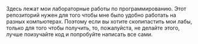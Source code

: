 Здесь лежат мои лабораторные работы по программированию.
Этот репозиторий нужен для того чтобы мне было удобно работать на разных компьютерах.
Поэтому если вы хотите скопипастить мои лабы, только для того чтобы получить, то, пожалуйста, не делайте этого, лучше поизучайте код и попробуйте написать все сами.
